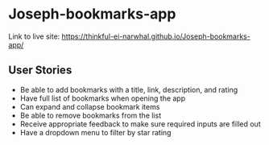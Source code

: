 # Joseph-bookmarks-app

Link to live site: 
https://thinkful-ei-narwhal.github.io/Joseph-bookmarks-app/

## User Stories

- Be able to add bookmarks with a title, link, description, and rating
- Have full list of bookmarks when opening the app
- Can expand and collapse bookmark items
- Be able to remove bookmarks from the list
- Receive appropriate feedback to make sure required inputs are filled out
- Have a dropdown menu to filter by star rating
